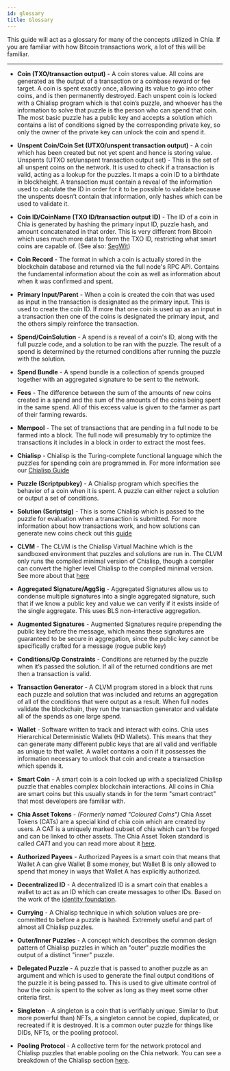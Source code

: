 ```yaml
---
id: glossary
title: Glossary
---
```


This guide will act as a glossary for many of the concepts utilized in Chia.
If you are familiar with how Bitcoin transactions work, a lot of this will be familiar.

---

<a id="coin" className="glossary-anchor" aria-hidden="true"></a>

* **Coin (TXO/transaction output)** - A coin stores value. All coins are generated as the output of a transaction or a coinbase reward or fee target. A coin is spent exactly once, allowing its value to go into other coins, and is then permanently destroyed. Each unspent coin is locked with a Chialisp program which is that coin’s puzzle, and whoever has the information to solve that puzzle is the person who can spend that coin. The most basic puzzle has a public key and accepts a solution which contains a list of conditions signed by the corresponding private key, so only the owner of the private key can unlock the coin and spend it.

<a id="unspent-coin" className="glossary-anchor" aria-hidden="true"></a>

* **Unspent Coin/Coin Set (UTXO/unspent transaction output)** - A coin which has been created but not yet spent and hence is storing value.
Unspents (UTXO set/unspent transaction output set) - This is the set of all unspent coins on the network. It is used to check if a transaction is valid, acting as a lookup for the puzzles. It maps a coin ID to a birthdate in blockheight. A transaction must contain a reveal of the information used to calculate the ID in order for it to be possible to validate because the unspents doesn’t contain that information, only hashes which can be used to validate it.

<a id="coin-id" className="glossary-anchor" aria-hidden="true"></a>

* **Coin ID/CoinName (TXO ID/transaction output ID)** - The ID of a coin in Chia is generated by hashing the primary input ID, puzzle hash, and amount concatenated in that order. This is very different from Bitcoin which uses much more data to form the TXO ID, restricting what smart coins are capable of. (See also: [SegWit](https://en.wikipedia.org/wiki/SegWit))

<a id="coin-record" className="glossary-anchor" aria-hidden="true"></a>

* **Coin Record** - The format in which a coin is actually stored in the blockchain database and returned via the full node's RPC API.  Contains the fundamental information about the coin as well as information about when it was confirmed and spent.

<a id="primary-input-parent" className="glossary-anchor" aria-hidden="true"></a>

* **Primary Input/Parent** - When a coin is created the coin that was used as input in the transaction is designated as the primary input. This is used to create the coin ID. If more that one coin is used up as an input in a transaction then one of the coins is designated the primary input, and the others simply reinforce the transaction.

<a id="spend-coinsolution" className="glossary-anchor" aria-hidden="true"></a>

* **Spend/CoinSolution** - A spend is a reveal of a coin's ID, along with the full puzzle code, and a solution to be ran with the puzzle. The result of a spend is determined by the returned conditions after running the puzzle with the solution.

<a id="spend-bundle" className="glossary-anchor" aria-hidden="true"></a>

* **Spend Bundle** - A spend bundle is a collection of spends grouped together with an aggregated signature to be sent to the network.

<a id="fees" className="glossary-anchor" aria-hidden="true"></a>

* **Fees** - The difference between the sum of the amounts of new coins created in a spend and the sum of the amounts of the coins being spent in the same spend. All of this excess value is given to the farmer as part of their farming rewards.

<a id="mempool" className="glossary-anchor" aria-hidden="true"></a>

* **Mempool** - The set of transactions that are pending in a full node to be farmed into a block.  The full node will presumably try to optimize the transactions it includes in a block in order to extract the most fees.

<a id="chialisp" className="glossary-anchor" aria-hidden="true"></a>

* **Chialisp** - Chialisp is the Turing-complete functional language which the puzzles for spending coin are programmed in. For more information see our [Chialisp Guide](/docs)

<a id="puzzle" className="glossary-anchor" aria-hidden="true"></a>

* **Puzzle (Scriptpubkey)** - A Chialisp program which specifies the behavior of a coin when it is spent. A puzzle can either reject a solution or output a set of conditions.

<a id="solution" className="glossary-anchor" aria-hidden="true"></a>

* **Solution (Scriptsig)** - This is some Chialisp which is passed to the puzzle for evaluation when a transaction is submitted. For more information about how transactions work, and how solutions can generate new coins check out this [guide](/docs/coins_spends_and_wallets)

<a id="clvm" className="glossary-anchor" aria-hidden="true"></a>

* **CLVM** - The CLVM is the Chialisp Virtual Machine which is the sandboxed environment that puzzles and solutions are run in. The CLVM only runs the compiled minimal version of Chialisp, though a compiler can convert the higher level Chialisp to the compiled minimal version. See more about that [here](/docs/clvm/basics)

<a id="aggregated-signature" className="glossary-anchor" aria-hidden="true"></a>

* **Aggregated Signature/AggSig** - Aggregated Signatures allow us to condense multiple signatures into a single aggregated signature, such that if we know a public key and value we can verify if it exists inside of the single aggregate. This uses BLS non-interactive aggregation.

<a id="augmented-signatures" className="glossary-anchor" aria-hidden="true"></a>

* **Augmented Signatures** - Augmented Signatures require prepending the public key before the message, which means these signatures are guaranteed to be secure in aggregation, since the public key cannot be specifically crafted for a message (rogue public key)

<a id="conditions" className="glossary-anchor" aria-hidden="true"></a>

* **Conditions/Op Constraints** - Conditions are returned by the puzzle when it’s passed the solution. If all of the returned conditions are met then a transaction is valid.

<a id="transaction-generator" className="glossary-anchor" aria-hidden="true"></a>

* **Transaction Generator** - A CLVM program stored in a block that runs each puzzle and solution that was included and returns an aggregation of all of the conditions that were output as a result.
When full nodes validate the blockchain, they run the transaction generator and validate all of the spends as one large spend.

<a id="wallet" className="glossary-anchor" aria-hidden="true"></a>

*  **Wallet** - Software written to track and interact with coins. Chia uses Hierarchical Deterministic Wallets (HD Wallets). This means that they can generate many different public keys that are all valid and verifiable as unique to that wallet. A wallet contains a coin if it possesses the information necessary to unlock that coin and create a transaction which spends it.

<a id="smart-coin" className="glossary-anchor" aria-hidden="true"></a>

* **Smart Coin** - A smart coin is a coin locked up with a specialized Chialisp puzzle that enables complex blockchain interactions. All coins in Chia are smart coins but this usually stands in for the term "smart contract" that most developers are familiar with.

<a id="chia-asset-tokens" className="glossary-anchor" aria-hidden="true"></a>

* **Chia Asset Tokens** - *(Formerly named "Coloured Coins")* Chia Asset Tokens (CATs) are a special kind of chia coin which are created by users. A CAT is a uniquely marked subset of chia which can't be forged and can be linked to other assets. The Chia Asset Token standard is called *CAT1* and you can read more about it [here](https://www.chia.net/2021/09/23/chia-token-standard-naming.en.html).

<a id="authorized-payees" className="glossary-anchor" aria-hidden="true"></a>

* **Authorized Payees** - Authorized Payees is a smart coin that means that Wallet A can give Wallet B some money, but Wallet B is only allowed to spend that money in ways that Wallet A has explicitly authorized.

<a id="decentralized-id" className="glossary-anchor" aria-hidden="true"></a>

* **Decentralized ID** - A decentralized ID is a smart coin that enables a wallet to act as an ID which can create messages to other IDs. Based on the work of the [identity foundation](https://identity.foundation/).

<a id="currying" className="glossary-anchor" aria-hidden="true"></a>

* **Currying** - A Chialisp technique in which solution values are pre-committed to before a puzzle is hashed.
Extremely useful and part of almost all Chialisp puzzles.

<a id="outer-inner-puzzles" className="glossary-anchor" aria-hidden="true"></a>

* **Outer/Inner Puzzles** - A concept which describes the common design pattern of Chialisp puzzles in which an "outer" puzzle modifies the output of a distinct "inner" puzzle.

<a id="delegated-puzzle" className="glossary-anchor" aria-hidden="true"></a>

* **Delegated Puzzle** - A puzzle that is passed to another puzzle as an argument and which is used to generate the final output conditions of the puzzle it is being passed to. This is used to give ultimate control of how the coin is spent to the solver as long as they meet some other criteria first.

<a id="singleton" className="glossary-anchor" aria-hidden="true"></a>

* **Singleton** - A singleton is a coin that is verifiably unique. Similar to (but more powerful than) NFTs, a singleton cannot be copied, duplicated, or recreated if it is destroyed.
It is a common outer puzzle for things like DIDs, NFTs, or the pooling protocol.

<a id="pooling-protocol" className="glossary-anchor" aria-hidden="true"></a>

* **Pooling Protocol** - A collective term for the network protocol and Chialisp puzzles that enable pooling on the Chia network.  You can see a breakdown of the Chialisp section [here](/docs/puzzles/pooling).
